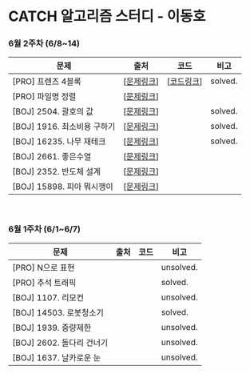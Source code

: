 # CATCH 알고리즘 스터디 - 이동호

### 6월 2주차 (6/8~14)

 | 문제 | 출처 | 코드 | 비고 |
 |---|---|---|---|
  [PRO] 프렌즈 4블록  | [[문제링크](https://programmers.co.kr/learn/courses/30/lessons/17679)] | [[코드링크](https://github.com/catch4/Doho/blob/master/2%EB%B2%88%EC%A7%B8/%5BPRO%5D%20%ED%94%84%EB%A0%8C%EC%A6%88%204%EB%B8%94%EB%A1%9D.cpp)] | solved.   
  [PRO] 파일명 정렬 |  [[문제링크](https://programmers.co.kr/learn/courses/30/lessons/17686)] |    
  [BOJ] 2504. 괄호의 값 |  [[문제링크](https://www.acmicpc.net/problem/2504)] ||  solved.   
  [BOJ] 1916. 최소비용 구하기 |  [[문제링크](https://www.acmicpc.net/problem/1916)]| | solved.   
  [BOJ] 16235. 나무 재테크|   [[문제링크](https://www.acmicpc.net/problem/16235)] || solved.   
  [BOJ] 2661. 좋은수열 |  [[문제링크](https://www.acmicpc.net/problem/2661)] ||    
  [BOJ] 2352. 반도체 설계| [[문제링크](https://www.acmicpc.net/problem/2352)] ||    
  [BOJ] 15898. 피아 뭐시깽이| [[문제링크](https://www.acmicpc.net/problem/15898)] ||       
<br>

### 6월 1주차 (6/1~6/7)
 | 문제 | 출처 | 코드 | 비고 |
 |---|---|---|---|
  [PRO] N으로 표현|||unsolved.
 [PRO] 추석 트래픽|||solved.
 [BOJ] 1107. 리모컨 |||unsolved. 
 [BOJ] 14503. 로봇청소기   |||solved.
 [BOJ] 1939. 중량제한 |||unsolved.
 [BOJ] 2602. 돌다리 건너기   |||unsolved.
 [BOJ] 1637. 날카로운 눈 |||unsolved.   



